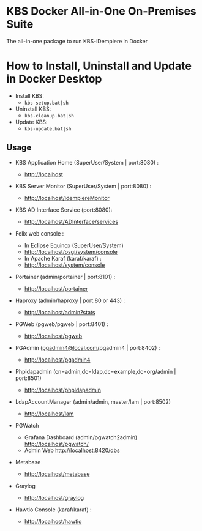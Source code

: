 # KBS Docker All-in-One On-Premises Suite 
The all-in-one package to run KBS-iDempiere in Docker

# How to Install, Uninstall and Update in Docker Desktop
* Install KBS: 
    * `kbs-setup.bat|sh` 
* Uninstall KBS: 
    * `kbs-cleanup.bat|sh`
* Update KBS:
    * `kbs-update.bat|sh` 

## Usage
* KBS Application Home (SuperUser/System | port:8080) : 
  * [http://localhost](http://localhost)

* KBS Server Monitor (SuperUser/System | port:8080) : 
  * [http://localhost/idempiereMonitor](http://localhost/idempiereMonitor)

* KBS AD Interface Service (port:8080): 
  * [http://localhost/ADInterface/services](http://localhost/ADInterface/services)

* Felix web console : 
  * In Eclipse Equinox (SuperUser/System)
  * [http://localhost/osgi/system/console](http://localhost/osgi/system/console)
  * In Apache Karaf (karaf/karaf) : 
  * [http://localhost/system/console](http://localhost/system/console)

* Portainer (admin/portainer | port:8101) : 
  * [http://localhost/portainer](http://localhost/portainer)

* Haproxy (admin/haproxy | port:80 or 443) : 
  * [http://localhost/admin?stats](http://localhost/admin?stats)

* PGWeb (pgweb/pgweb | port:8401) : 
  * [http://localhost/pgweb](http://localhost/pgweb)

* PGAdmin (pgadmin4@local.com/pgadmin4 | port:8402) : 
  * [http://localhost/pgadmin4](http://localhost/pgadmin4)

* Phpldapadmin (cn=admin,dc=ldap,dc=example,dc=org/admin | port:8501)
  * [http://localhost/phpldapadmin](http://localhost/phpldapadmin)

* LdapAccountManager (admin/admin, master/lam | port:8502)
  * [http://localhost/lam](http://localhost/lam)

* PGWatch
  * Grafana Dashboard (admin/pgwatch2admin) [http://localhost/pgwatch/](http://localhost/pgwatch)
  * Admin Web [http://localhost:8420/dbs](http://localhost:8420/dbs)

* Metabase
  * [http://localhost/metabase](http://localhost/metabase)

* Graylog
  * [http://localhost/graylog](http://localhost/graylog)

* Hawtio Console (karaf/karaf) :
  * [http://localhost/hawtio](http://localhost/hawtio)


